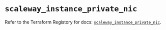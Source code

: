# `scaleway_instance_private_nic`

Refer to the Terraform Registory for docs: [`scaleway_instance_private_nic`](https://www.terraform.io/docs/providers/scaleway/r/instance_private_nic).
